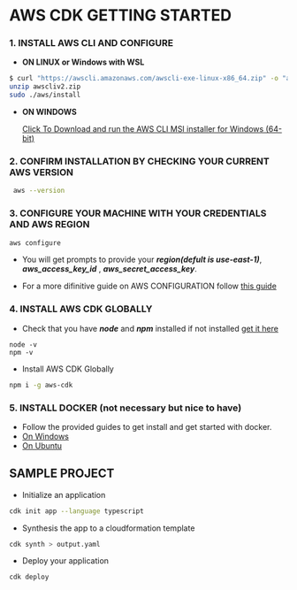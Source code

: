 # AWS CDK GETTING STARTED


### 1. INSTALL AWS CLI AND CONFIGURE

- **ON LINUX or Windows with WSL**

```bash
$ curl "https://awscli.amazonaws.com/awscli-exe-linux-x86_64.zip" -o "awscliv2.zip"
unzip awscliv2.zip
sudo ./aws/install
```

- **ON WINDOWS**

  [Click To Download and run the AWS CLI MSI installer for Windows (64-bit)](https://awscli.amazonaws.com/AWSCLIV2.msi)

### 2. CONFIRM INSTALLATION BY CHECKING YOUR CURRENT AWS VERSION

```bash
 aws --version
```

### 3. CONFIGURE YOUR MACHINE WITH YOUR CREDENTIALS AND AWS REGION

```bash
aws configure
```

- You will get prompts to provide your **_region(defult is use-east-1)_**, **_aws_access_key_id_** , **_aws_secret_access_key_**.

- For a more difinitive guide on AWS CONFIGURATION follow [this guide](https://docs.aws.amazon.com/cli/latest/userguide/cli-configure-quickstart.html)

### 4. INSTALL AWS CDK GLOBALLY

- Check that you have **_node_** and **_npm_** installed if not installed [get it here](https://nodejs.org/en/download/)

```
node -v
npm -v
```

- Install AWS CDK Globally

```bash
npm i -g aws-cdk
```

### 5. INSTALL DOCKER (not necessary but nice to have)

- Follow the provided guides to get install and get started with docker.
- [On Windows](https://www.geeksforgeeks.org/how-to-install-docker-on-windows/)
- [On Ubuntu](https://www.digitalocean.com/community/tutorials/how-to-install-and-use-docker-on-ubuntu-20-04)

## SAMPLE PROJECT

- Initialize an application
```bash
cdk init app --language typescript
```

- Synthesis the app to a cloudformation template
```bash
cdk synth > output.yaml
```

- Deploy your application
```bash
cdk deploy
```